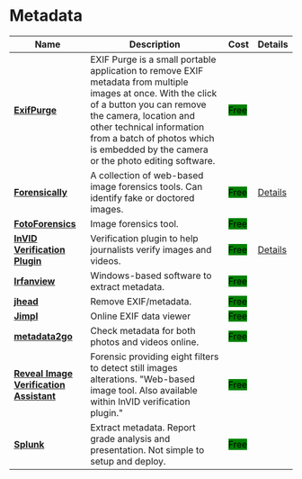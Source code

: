 # Metadata

| Name | Description | Cost | Details |
| --- | --- | --- | --- |
| [**ExifPurge**](http://www.exifpurge.com/) | EXIF Purge is a small portable application to remove EXIF metadata from multiple images at once. With the click of a button you can remove the camera, location and other technical information from a batch of photos which is embedded by the camera or the photo editing software. | <mark style="background-color:green;">Free</mark> |  |
| [**Forensically**](https://29a.ch/photo-forensics/#forensic-magnifier) | A collection of web-based image forensics tools. Can identify fake or doctored images. | <mark style="background-color:green;">Free</mark> | [Details](../../../tools/forensically/README.md) |
| [**FotoForensics**](http://fotoforensics.com/) | Image forensics tool. | <mark style="background-color:green;">Free</mark> |  |
| [**InVID Verification Plugin**](https://www.invid-project.eu/tools-and-services/invid-verification-plugin/) | Verification plugin to help journalists verify images and videos. | <mark style="background-color:green;">Free</mark> | [Details](../../../tools/invid/README.md) |
| [**Irfanview**](http://irfanview.com/) | Windows-based software to extract metadata. | <mark style="background-color:green;">Free</mark> |  |
| [**jhead**](https://www.sentex.ca/~mwandel/jhead/) | Remove EXIF/metadata. | <mark style="background-color:green;">Free</mark> |  |
| [**Jimpl**](https://jimpl.com/) | Online EXIF data viewer | <mark style="background-color:green;">Free</mark> |  |
| [**metadata2go**](https://www.metadata2go.com/) | Check metadata for both photos and videos online. | <mark style="background-color:green;">Free</mark> |  |
| [**Reveal Image Verification Assistant**](https://www.rand.org/research/projects/truth-decay/fighting-disinformation/search/items/reveal-image-verification-assistant.html) | Forensic providing eight filters to detect still images alterations. "Web-based image tool. Also available within InVID verification plugin." | <mark style="background-color:green;">Free</mark> |  |
| [**Splunk**](http://blog.sweepatic.com/metadata-hackers-best-friend) | Extract metadata. Report grade analysis and presentation. Not simple to setup and deploy. | <mark style="background-color:green;">Free</mark> |  |